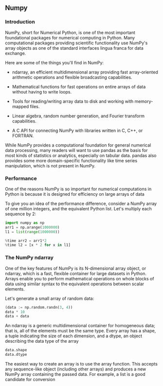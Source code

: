 ## Numpy

### Introduction
NumPy, short for Numerical Python, is one of the most important foundational packages for numerical computing in Python. Many computational packages providing scientific functionality use NumPy's array objects as one of the standard interfaces lingua franca for data exchange.

Here are some of the things you'll find in NumPy:

- ndarray, an efficient multidimensional array providing fast array-oriented arithmetic operations and flexible broadcasting capabilities.

- Mathematical functions for fast operations on entire arrays of data without having to write loops.

- Tools for reading/writing array data to disk and working with memory-mapped files.

- Linear algebra, random number generation, and Fourier transform capabilities.

- A C API for connecting NumPy with libraries written in C, C++, or FORTRAN.

While NumPy provides a computational foundation for general numerical data processing, many readers will want to use pandas as the basis for most kinds of statistics or analytics, especially on tabular data. pandas also provides some more domain-specific functionality like time series manipulation, which is not present in NumPy.

### Performance

One of the reasons NumPy is so important for numerical computations in Python is because it is designed for efficiency on large arrays of data

To give you an idea of the performance difference, consider a NumPy array of one million integers, and the equivalent Python list. Let's multiply each sequence by 2:

```python
import numpy as np
arr1 = np.arange(1000000)
l1 = list(range(1000000))

%time arr2 = arr1*2
%time l2 = [x * 2 for x in l1]
```

### The NumPy ndarray

One of the key features of NumPy is its N-dimensional array object, or ndarray, which is a fast, flexible container for large datasets in Python. Arrays enable you to perform mathematical operations on whole blocks of data using similar syntax to the equivalent operations between scalar elements.

Let's generate a small array of random data:

```python
(data := np.random.randn(3, 4))
data * 10
data + data
```

An ndarray is a generic multidimensional container for homogeneous data; that is, all of the elements must be the same type. Every array has a shape, a tuple indicating the size of each dimension, and a dtype, an object describing the data type of the array

```python
data.shape
data.dtype
```

The easiest way to create an array is to use the array function. This accepts any sequence-like object (including other arrays) and produces a new NumPy array containing the passed data. For example, a list is a good candidate for conversion

